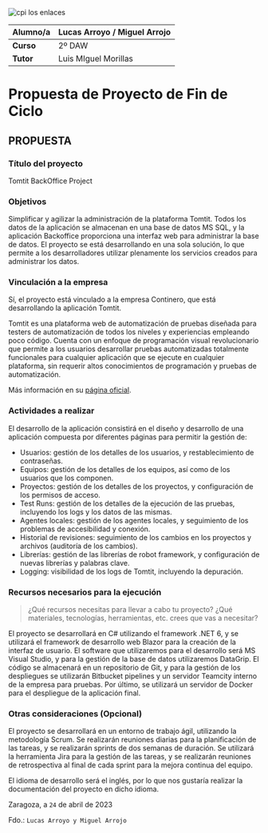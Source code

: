 ![cpi los enlaces](cpile.png "cpi los enlaces")


| **Alumno/a**  |       Lucas Arroyo / Miguel Arrojo   |
| ------------- | ------------- |
| **Curso**  |  2º DAW |
| **Tutor**  |  Luis MIguel Morillas |


# Propuesta de Proyecto de Fin de Ciclo

## PROPUESTA

### Título del proyecto
Tomtit BackOffice Project

### Objetivos
Simplificar y agilizar la administración de la plataforma Tomtit. Todos los datos de la aplicación se almacenan en una base de datos MS SQL, y la aplicación Backoffice proporciona una interfaz web para administrar la base de datos. El proyecto se está desarrollando en una sola solución, lo que permite a los desarrolladores utilizar plenamente los servicios creados para administrar los datos.

### Vinculación a la empresa 
Sí, el proyecto está vinculado a la empresa Continero, que está desarrollando la aplicación Tomtit.

Tomtit es una plataforma web de automatización de pruebas diseñada para testers de automatización de todos los niveles y experiencias empleando poco código. Cuenta con un enfoque de programación visual revolucionario que permite a los usuarios desarrollar pruebas automatizadas totalmente funcionales para cualquier aplicación que se ejecute en cualquier plataforma, sin requerir altos conocimientos de programación y pruebas de automatización.

Más información en su [página oficial](https://www.tomtit.app).

### Actividades a realizar
El desarrollo de la aplicación consistirá en el diseño y desarrollo de una aplicación compuesta por diferentes páginas para permitir la gestión de:

- Usuarios: gestión de los detalles de los usuarios, y restablecimiento de contraseñas.
- Equipos: gestión de los detalles de los equipos, así como de los usuarios que los componen.
- Proyectos: gestión de los detalles de los proyectos, y configuración de los permisos de acceso.
- Test Runs: gestión de los detalles de la ejecución de las pruebas, incluyendo los logs y los datos de las mismas.
- Agentes locales: gestión de los agentes locales, y seguimiento de los problemas de accesibilidad y conexión.
- Historial de revisiones: seguimiento de los cambios en los proyectos y archivos (auditoría de los cambios).
- Librerías: gestión de las librerías de robot framework, y configuración de nuevas librerías y palabras clave.
- Logging: visibilidad de los logs de Tomtit, incluyendo la depuración.

### Recursos necesarios para la ejecución
> ¿Qué recursos necesitas para llevar a cabo tu proyecto? ¿Qué materiales, tecnologías, herramientas, etc. crees que vas a necesitar?

El proyecto se desarrollará en C# utilizando el framework .NET 6, y se utilizará el framework de desarrollo web Blazor para la creación de la interfaz de usuario. El software que utilizaremos para el desarrollo será MS Visual Studio, y para la gestión de la base de datos utilizaremos DataGrip. El código se almacenará en un repositorio de Git, y para la gestión de los despliegues se utilizarán Bitbucket pipelines y un servidor Teamcity interno de la empresa para pruebas. Por último, se utilizará un servidor de Docker para el despliegue de la aplicación final.

### Otras consideraciones (Opcional)

El proyecto se desarrollará en un entorno de trabajo ágil, utilizando la metodología Scrum. Se realizarán reuniones diarias para la planificación de las tareas, y se realizarán sprints de dos semanas de duración. Se utilizará la herramienta Jira para la gestión de las tareas, y se realizarán reuniones de retrospectiva al final de cada sprint para la mejora continua del equipo.

El idioma de desarrollo será el inglés, por lo que nos gustaría realizar la documentación del proyecto en dicho idioma.


Zaragoza, a `24` de abril de 2023



Fdo.: `Lucas Arroyo y Miguel Arrojo`
